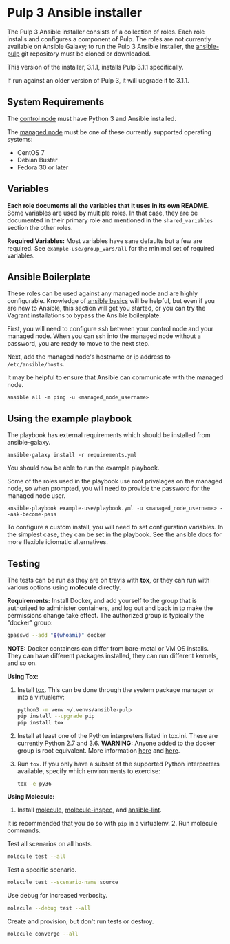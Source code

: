 Pulp 3 Ansible installer
========================

The Pulp 3 Ansible installer consists of a collection of roles. Each role installs and configures a
component of Pulp. The roles are not currently available on Ansible Galaxy; to run the Pulp 3
Ansible installer, the [ansible-pulp](https://github.com/pulp/ansible-pulp) git repository must
be cloned or downloaded.

This version of the installer, 3.1.1, installs Pulp 3.1.1 specifically.

If run against an older version of Pulp 3, it will upgrade it to 3.1.1.

System Requirements
-------------------

The [control node](https://docs.ansible.com/ansible/2.5/network/getting_started/basic_concepts.html#control-node)
must have Python 3 and Ansible installed.

The [managed node](https://docs.ansible.com/ansible/2.5/network/getting_started/basic_concepts.html#managed-nodes)
must be one of these currently supported operating systems:
* CentOS 7
* Debian Buster
* Fedora 30 or later

Variables
---------

**Each role documents all the variables that it uses in its own README**. Some variables are
used by multiple roles. In that case, they are be documented in their primary role and mentioned in
the `shared_variables` section the other roles.

**Required Variables:**
Most variables have sane defaults but a few are required. See ``example-use/group_vars/all`` for
the minimal set of required variables.


Ansible Boilerplate
-----------------

These roles can be used against any managed node and are highly configurable.  Knowledge of
[ansible basics](https://docs.ansible.com/ansible/2.5/user_guide/intro_getting_started.html) will
be helpful, but even if you are new to Ansible, this section will get you started, or you can try
the Vagrant installations to bypass the Ansible boilerplate.

First, you will need to configure ssh between your control node and your managed node. When you can
ssh into the managed node without a password, you are ready to move to the next step.

Next, add the managed node's hostname or ip address to `/etc/ansible/hosts`.

It may be helpful to ensure that Ansible can communicate with the managed node.

```
ansible all -m ping -u <managed_node_username>
```

Using the example playbook
--------------------------

The playbook has external requirements which should be installed from ansible-galaxy.

```
ansible-galaxy install -r requirements.yml
```

You should now be able to run the example playbook.

Some of the roles used in the playbook use root privalages on the managed node, so when prompted,
you will need to provide the password for the managed node user.

```
ansible-playbook example-use/playbook.yml -u <managed_node_username> --ask-become-pass
```

To configure a custom install, you will need to set configuration variables. In the simplest case,
they can be set in the playbook. See the ansible docs for more flexible idiomatic alternatives.


Testing
-------

The tests can be run as they are on travis with **tox**, or they can run with various options using
**molecule** directly.

**Requirements:**
Install Docker, and add yourself to the group that is authorized to
administer containers, and log out and back in to make the permissions change
take effect. The authorized group is typically the "docker" group:

```bash
gpasswd --add "$(whoami)" docker
```

**NOTE:** Docker containers can differ from bare-metal or VM OS installs.
They can have different packages installed, they can run different kernels,
and so on.

**Using Tox:**

1. Install [tox](https://tox.readthedocs.io/en/latest/). This can be done
   through the system package manager or into a virtualenv:

   ```bash
   python3 -m venv ~/.venvs/ansible-pulp
   pip install --upgrade pip
   pip install tox
   ```
2. Install at least one of the Python interpreters listed in tox.ini. These are
   currently Python 2.7 and 3.6.
   **WARNING:** Anyone added to the docker group is root equivalent. More
   information [here](https://github.com/docker/docker/issues/9976) and
   [here](https://docs.docker.com/engine/security/security/).

4. Run `tox`. If you only have a subset of the supported Python interpreters
   available, specify which environments to exercise:

   ```bash
   tox -e py36
   ```

**Using Molecule:**

1. Install [molecule](https://molecule.readthedocs.io/en/latest/),
[molecule-inspec](https://github.com/ansible-community/molecule-inspec),
and [ansible-lint](https://docs.ansible.com/ansible-lint/).


It is recommended that you do so with `pip` in a virtualenv.
2. Run molecule commands.

   Test all scenarios on all hosts.
   ```bash
   molecule test --all
   ```

   Test a specific scenario.
   ```bash
   molecule test --scenario-name source
   ```

   Use debug for increased verbosity.
   ```bash
   molecule --debug test --all
   ```

   Create and provision, but don't run tests or destroy.
   ```bash
   molecule converge --all
   ```
